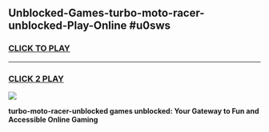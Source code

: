 
## Unblocked-Games-turbo-moto-racer-unblocked-Play-Online #u0sws
<h3>
<a href="https://news.freeplayer.one?title=turbo-moto-racer-unblocked&ref=3">CLICK TO PLAY</a></h3>
<hr>

<h3>
<a href="https://news.freeplayer.one?title=turbo-moto-racer-unblocked&ref=3">CLICK 2 PLAY</a>
  
</h3>

<a href="https://news.freeplayer.one?title=turbo-moto-racer-unblocked&ref=3"><img src="https://clearcache.store/games.png"></a>


**turbo-moto-racer-unblocked games unblocked: Your Gateway to Fun and Accessible Online Gaming**
